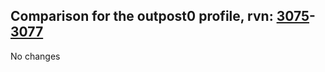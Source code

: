 ## Comparison for the outpost0 profile, rvn: [3075](https://github.com/PRO100KatYT/FortniteProfileRevisions/tree/main/profiles/outpost0/3075%20outpost0.json)-[3077](https://github.com/PRO100KatYT/FortniteProfileRevisions/tree/main/profiles/outpost0/3077%20outpost0.json)

No changes
